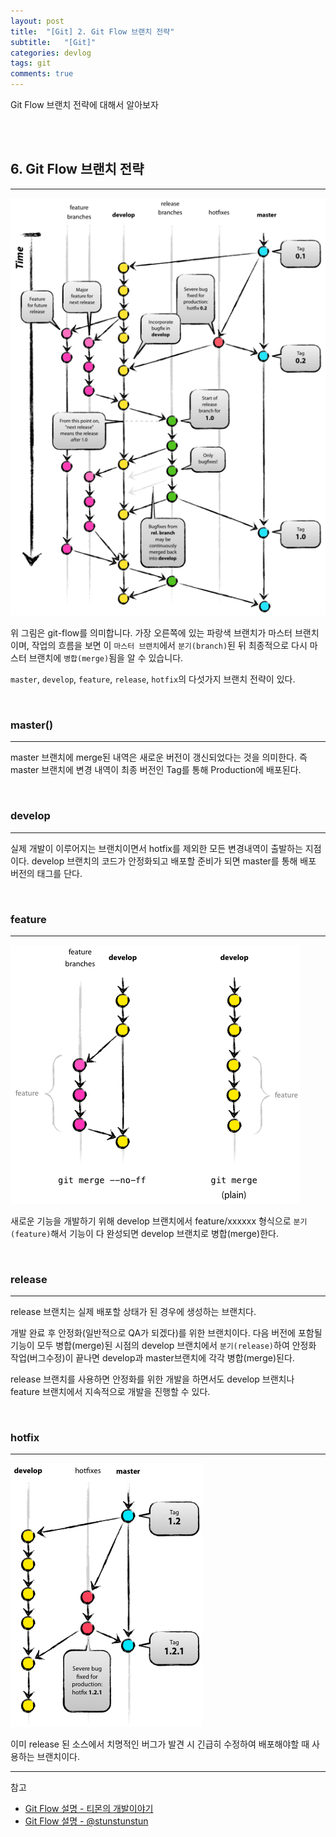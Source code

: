 ```yaml
---
layout: post
title:  "[Git] 2. Git Flow 브랜치 전략"
subtitle:   "[Git]"
categories: devlog
tags: git
comments: true
---
```


Git Flow 브랜치 전략에 대해서 알아보자

<br><br>

## 6. Git Flow 브랜치 전략
--- 

[![todo-app s1](/assets/img/devlog/201808/2018-08-27-git-flow-s1.png)]()

위 그림은 git-flow를 의미합니다. 가장 오른쪽에 있는 파랑색 브랜치가 마스터 브랜치이며, 작업의 흐름을 보면 이 `마스터 브랜치`에서 `분기(branch)`된 뒤 최종적으로 다시 마스터 브랜치에 `병합(merge)`됨을 알 수 있습니다.

`master`, `develop`, `feature`, `release`, `hotfix`의 다섯가지 브랜치 전략이 있다.

<br>

### master()
---

master 브랜치에 merge된 내역은 새로운 버전이 갱신되었다는 것을 의미한다. 즉 master 브랜치에 변경 내역이 최종 버전인 Tag를 통해 Production에 배포된다.

<br>
 
### develop
---

실제 개발이 이루어지는 브랜치이면서 hotfix를 제외한 모든 변경내역이 출발하는 지점이다. develop 브랜치의 코드가 안정화되고 배포할 준비가 되면 master를 통해 배포 버전의 태그를 단다.

<br>

### feature
---

[![todo-app s1](/assets/img/devlog/201808/2018-08-27-git-flow-s2.png)]()

새로운 기능을 개발하기 위해 develop 브랜치에서 feature/xxxxxx 형식으로 `분기(feature)`해서 기능이 다 완성되면 develop 브랜치로 병합(merge)한다.

<br>

### release  
---

release 브랜치는 실제 배포할 상태가 된 경우에 생성하는 브랜치다.
 
개발 완료 후 안정화(일반적으로 QA가 되겠다)를 위한 브랜치이다. 다음 버전에 포함될 기능이 모두 병합(merge)된 시점의 develop 브랜치에서 `분기(release)`하여 안정화 작업(버그수정)이 끝나면 develop과 master브랜치에 각각 병합(merge)된다.  

release 브랜치를 사용하면 안정화를 위한 개발을 하면서도 develop 브랜치나 feature 브랜치에서 지속적으로 개발을 진행할 수 있다. 

<br>

### hotfix
---

[![todo-app s1](/assets/img/devlog/201808/2018-08-27-git-flow-s3.png)]() 

이미 release 된 소스에서 치명적인 버그가 발견 시 긴급히 수정하여 배포해야할 때 사용하는 브랜치이다.

---
참고
+ [Git Flow 설명 - 티몬의 개발이야기](https://tmondev.blog.me/220763012361)
+ [Git Flow 설명 - @stunstunstun](https://steemit.com/kr/@stunstunstun/git-1-git-flow)
